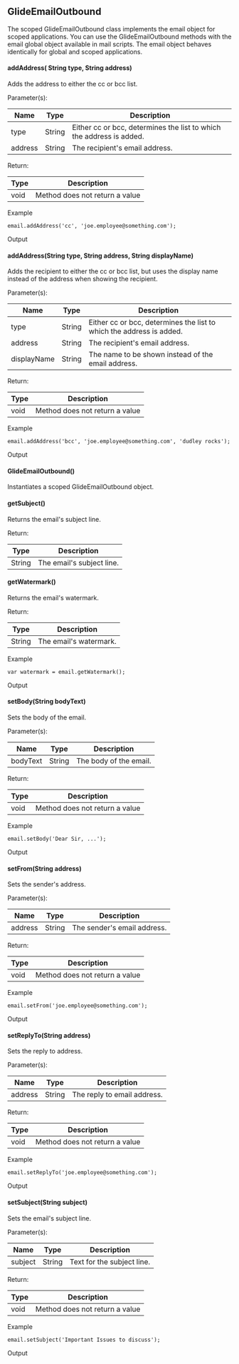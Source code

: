 GlideEmailOutbound
------------------

The scoped GlideEmailOutbound class implements the email object for scoped applications. You can use the GlideEmailOutbound methods with the email global object available in mail scripts. The email object behaves identically for global and scoped applications.

#### addAddress( String type, String address)

Adds the address to either the cc or bcc list.

Parameter(s):

| Name | Type | Description |
| --- | --- | --- |
| type | String | Either cc or bcc, determines the list to which the address is added. |
| address | String | The recipient's email address. |

Return:

| Type | Description |
| --- | --- |
| void | Method does not return a value |

Example

    email.addAddress('cc', 'joe.employee@something.com');

Output

#### addAddress(String type, String address, String displayName)

Adds the recipient to either the cc or bcc list, but uses the display name instead of the address when showing the recipient.

Parameter(s):

| Name | Type | Description |
| --- | --- | --- |
| type | String | Either cc or bcc, determines the list to which the address is added. |
| address | String | The recipient's email address. |
| displayName | String | The name to be shown instead of the email address. |

Return:

| Type | Description |
| --- | --- |
| void | Method does not return a value |

Example

    email.addAddress('bcc', 'joe.employee@something.com', 'dudley rocks');

Output

#### GlideEmailOutbound()

Instantiates a scoped GlideEmailOutbound object.

#### getSubject()

Returns the email's subject line.

Return:

| Type | Description |
| --- | --- |
| String | The email's subject line. |

#### getWatermark()

Returns the email's watermark.

Return:

| Type | Description |
| --- | --- |
| String | The email's watermark. |

Example

    var watermark = email.getWatermark();

Output

#### setBody(String bodyText)

Sets the body of the email.

Parameter(s):

| Name | Type | Description |
| --- | --- | --- |
| bodyText | String | The body of the email. |

Return:

| Type | Description |
| --- | --- |
| void | Method does not return a value |

Example

    email.setBody('Dear Sir, ...');

Output

#### setFrom(String address)

Sets the sender's address.

Parameter(s):

| Name | Type | Description |
| --- | --- | --- |
| address | String | The sender's email address. |

Return:

| Type | Description |
| --- | --- |
| void | Method does not return a value |

Example

    email.setFrom('joe.employee@something.com');

Output

#### setReplyTo(String address)

Sets the reply to address.

Parameter(s):

| Name | Type | Description |
| --- | --- | --- |
| address | String | The reply to email address. |

Return:

| Type | Description |
| --- | --- |
| void | Method does not return a value |

Example

    email.setReplyTo('joe.employee@something.com');

Output

#### setSubject(String subject)

Sets the email's subject line.

Parameter(s):

| Name | Type | Description |
| --- | --- | --- |
| subject | String | Text for the subject line. |

Return:

| Type | Description |
| --- | --- |
| void | Method does not return a value |

Example

    email.setSubject('Important Issues to discuss');

Output